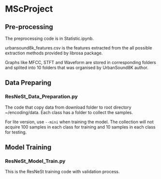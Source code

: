 # MScProject

## Pre-processing
The preprocessing code is in Statistic.ipynb.

urbansound8k_features.csv is the features extracted from the all possible extraction methods provided by librosa package.

Graphs like MFCC, STFT and Waveform are stored in corresponding folders and splited into 10 folders that was organised by UrbanSound8K author.

## Data Preparing

### ResNeSt_Data_Preparation.py
The code that copy data from download folder to root directory ~/encoding/data. Each class has a folder to collect the samples.

For lite version, use ```--mini``` when training the model. The collection will not acquire 100 samples in each class for training and 10 samples in each class for testing.

## Model Training

### ResNeSt_Model_Train.py

This is the ResNeSt training code with validation process.
